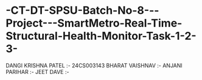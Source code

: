 # -CT-DT-SPSU-Batch-No-8---Project---SmartMetro-Real-Time-Structural-Health-Monitor-Task-1-2-3-
DANGI KRISHNA PATEL :- 24CS003143
BHARAT VAISHNAV     :-
ANJANI PARIHAR      :-
JEET DAVE           :-
